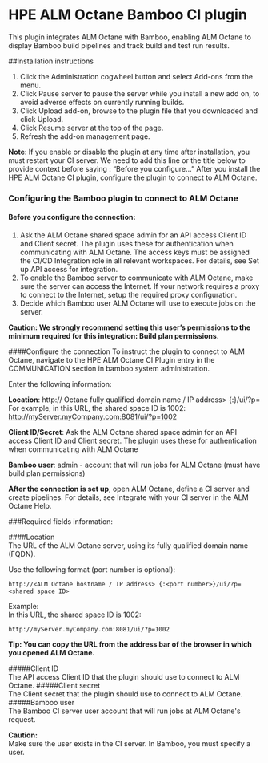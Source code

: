 # HPE ALM Octane Bamboo CI plugin
This plugin integrates ALM Octane with Bamboo, enabling ALM Octane to display Bamboo build pipelines and track build and test run results.

##Installation instructions

1. Click the Administration cogwheel button and select Add-ons from the menu. 
2. Click Pause server to pause the server while you install a new add on, to avoid adverse effects on currently running builds.
3. Click Upload add-on, browse to the plugin file that you downloaded and click Upload. 
4. Click Resume server at the top of the page.
5. Refresh the add-on management page.

**Note**: If you enable or disable the plugin at any time after installation, you must restart your CI server.
We need to add this line or the title below to provide context before saying : “Before you configure…”
After you install the HPE ALM Octane CI plugin, configure the plugin to connect to ALM Octane.


### Configuring the Bamboo plugin to connect to ALM Octane 
#### Before you configure the connection: 
1. Ask the ALM Octane shared space admin for an API access Client ID and Client secret. The plugin uses these for authentication when
communicating with ALM Octane. The access keys must be assigned the CI/CD Integration role in all relevant workspaces. For details, see Set up API access for integration.
2. To enable the Bamboo server to communicate with ALM Octane, make sure the server can access the Internet. If your network requires a proxy to connect to the Internet, setup the required proxy configuration. 
3. Decide which Bamboo user ALM Octane will use to execute jobs on the server.

**Caution: We strongly recommend setting this user’s permissions to the minimum required for this integration:  Build plan permissions.**

####Configure the connection
To instruct the plugin to connect to ALM Octane, navigate to the HPE ALM Octane CI Plugin entry in the COMMUNICATION section in bamboo system administration.

Enter the following information:
 
**Location**: http:// Octane fully qualified domain name / IP address> {:}/ui/?p= 
For example, in this URL, the shared space ID is 1002:  http://myServer.myCompany.com:8081/ui/?p=1002
 
**Client ID/Secret**: Ask the ALM Octane shared space admin for an API access Client ID and Client secret. The plugin uses these for authentication when communicating with ALM Octane
 
**Bamboo user**: admin - account that will run jobs for ALM Octane (must have build plan permissions)

**After the connection is set up**, open ALM Octane, define a CI server and create pipelines. 
For details, see Integrate with your CI server in the ALM Octane Help.


###Required fields information:

####Location	
The URL of the ALM Octane server, using its fully qualified domain name (FQDN).

Use the following format (port number is optional):

    http://<ALM Octane hostname / IP address> {:<port number>}/ui/?p=<shared space ID>

Example:  
In this URL, the shared space ID is 1002:
 
    http://myServer.myCompany.com:8081/ui/?p=1002
    
**Tip: You can copy the URL from the address bar of the browser in which you opened ALM Octane.**

#####Client ID	
The API access Client ID that the plugin should use to connect to ALM Octane.
#####Client secret	
The Client secret that the plugin should use to connect to ALM Octane.
#####Bamboo user	
The Bamboo CI server user account that will run jobs at ALM Octane's request.

**Caution:**  
Make sure the user exists in the CI server.
In Bamboo, you must specify a user.